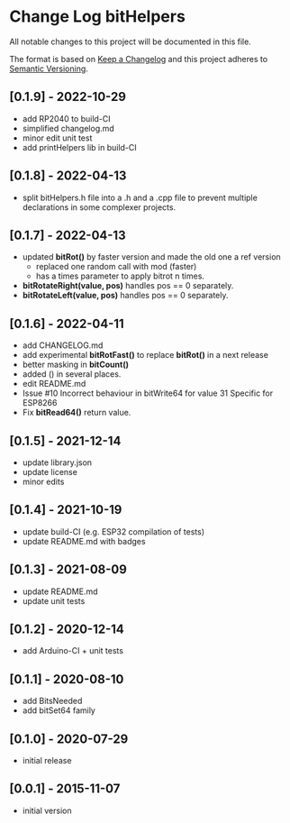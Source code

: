 # Change Log bitHelpers

All notable changes to this project will be documented in this file.

The format is based on [Keep a Changelog](http://keepachangelog.com/)
and this project adheres to [Semantic Versioning](http://semver.org/).


## [0.1.9] - 2022-10-29
- add RP2040 to build-CI
- simplified changelog.md
- minor edit unit test
- add printHelpers lib in build-CI


## [0.1.8] - 2022-04-13
- split bitHelpers.h file into a .h and a .cpp file to prevent multiple declarations in some complexer projects.

## [0.1.7] - 2022-04-13
- updated **bitRot()** by faster version and made the old one a ref version
  - replaced one random call with mod (faster)
  - has a times parameter to apply bitrot n times.
- **bitRotateRight(value, pos)** handles pos == 0 separately.
- **bitRotateLeft(value, pos)** handles pos == 0 separately.

## [0.1.6] - 2022-04-11
- add CHANGELOG.md
- add experimental **bitRotFast()** to replace **bitRot()** in a next release
- better masking in **bitCount()**
- added () in several places.
- edit README.md
- Issue #10 Incorrect behaviour in bitWrite64 for value 31  Specific for ESP8266
- Fix **bitRead64()** return value.

## [0.1.5] - 2021-12-14
- update library.json
- update license
- minor edits

## [0.1.4] - 2021-10-19
- update build-CI (e.g. ESP32 compilation of tests)
- update README.md with badges

## [0.1.3] - 2021-08-09
- update README.md
- update unit tests

## [0.1.2] - 2020-12-14
- add Arduino-CI + unit tests

## [0.1.1] - 2020-08-10
- add BitsNeeded
- add bitSet64 family

## [0.1.0] - 2020-07-29
- initial release

## [0.0.1] - 2015-11-07
- initial version

